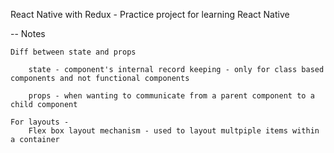 React Native with Redux - Practice project for learning React Native

-- Notes

    Diff between state and props
    
        state - component's internal record keeping - only for class based components and not functional components

        props - when wanting to communicate from a parent component to a child component

    For layouts - 
        Flex box layout mechanism - used to layout multpiple items within a container